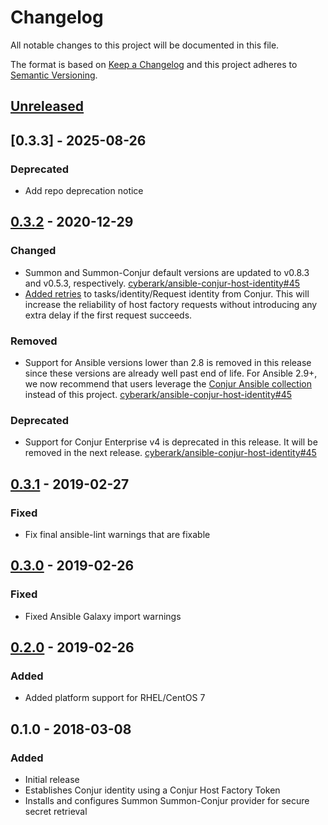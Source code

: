 # Changelog
All notable changes to this project will be documented in this file.

The format is based on [Keep a Changelog](http://keepachangelog.com/en/1.0.0/)
and this project adheres to [Semantic Versioning](http://semver.org/spec/v2.0.0.html).

## [Unreleased]

## [0.3.3] - 2025-08-26

### Deprecated
- Add repo deprecation notice

## [0.3.2] - 2020-12-29

### Changed
- Summon and Summon-Conjur default versions are updated to v0.8.3 and v0.5.3,
  respectively.
  [cyberark/ansible-conjur-host-identity#45](https://github.com/cyberark/ansible-conjur-host-identity/issues/45)
- [Added retries](https://github.com/cyberark/ansible-conjur-host-identity/pull/32)
  to tasks/identity/Request identity from Conjur. This will increase the reliability
  of host factory requests without introducing any extra delay if the first request succeeds.

### Removed
- Support for Ansible versions lower than 2.8 is removed in this release since
  these versions are already well past end of life. For Ansible 2.9+, we now
  recommend that users leverage the [Conjur Ansible collection](https://github.com/cyberark/ansible-conjur-collection)
  instead of this project.
  [cyberark/ansible-conjur-host-identity#45](https://github.com/cyberark/ansible-conjur-host-identity/issues/45)

### Deprecated
- Support for Conjur Enterprise v4 is deprecated in this release. It will be removed
  in the next release.
  [cyberark/ansible-conjur-host-identity#45](https://github.com/cyberark/ansible-conjur-host-identity/issues/45)

## [0.3.1] - 2019-02-27
### Fixed
- Fix final ansible-lint warnings that are fixable

## [0.3.0] - 2019-02-26
### Fixed
- Fixed Ansible Galaxy import warnings

## [0.2.0] - 2019-02-26
### Added
- Added platform support for RHEL/CentOS 7

## 0.1.0 - 2018-03-08
### Added
- Initial release
- Establishes Conjur identity using a Conjur Host Factory Token
- Installs and configures Summon Summon-Conjur provider for secure secret retrieval

[Unreleased]: https://github.com/cyberark/ansible-conjur-host-identity/compare/v0.3.2...HEAD
[0.3.2]: https://github.com/cyberark/ansible-conjur-host-identity/compare/v0.3.1...v0.3.2
[0.3.1]: https://github.com/cyberark/ansible-conjur-host-identity/compare/v0.3.0...v0.3.1
[0.3.0]: https://github.com/cyberark/ansible-conjur-host-identity/compare/v0.2.0...v0.3.0
[0.2.0]: https://github.com/cyberark/ansible-conjur-host-identity/compare/v0.1.0...v0.2.0
